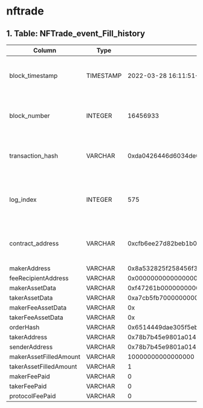 # nftrade

## 1. Table: NFTrade\_event\_Fill\_history

| Column                 | Type      | Example                                                                                              | Description                                                  |
| ---------------------- | --------- | ---------------------------------------------------------------------------------------------------- | ------------------------------------------------------------ |
| block\_timestamp       | TIMESTAMP | 2022-03-28 16:11:51+00:00                                                                            | Timestamp of the block where this event was emitted          |
| block\_number          | INTEGER   | 16456933                                                                                             | The block number where this event was emitted                |
| transaction\_hash      | VARCHAR   | 0xda0426446d6034de04f795b2a1a4886a9c251976f597382e29f946fc6207b488                                   | Hash of the transactions in which this event was emitted     |
| log\_index             | INTEGER   | 575                                                                                                  | Integer of the log index position in the block of this event |
| contract\_address      | VARCHAR   | 0xcfb6ee27d82beb1b0f3ad501b968f01cd7cc5961                                                           | Address of the contract that produced the log                |
| makerAddress           | VARCHAR   | 0x8a532825f258456f3ef07185ee6bedaaf2b2b8a8                                                           |                                                              |
| feeRecipientAddress    | VARCHAR   | 0x0000000000000000000000000000000000000000                                                           |                                                              |
| makerAssetData         | VARCHAR   | 0xf47261b0000000000000000000000000bb4cdb9cbd36b01bd1cbaebf2de08d9173bc095c                           |                                                              |
| takerAssetData         | VARCHAR   | 0xa7cb5fb70000000000000000000000001ddcd5b73afb734b4ae6b1c139858f36311ed4d300000000000000000000000000 |                                                              |
| makerFeeAssetData      | VARCHAR   | 0x                                                                                                   |                                                              |
| takerFeeAssetData      | VARCHAR   | 0x                                                                                                   |                                                              |
| orderHash              | VARCHAR   | 0x6514449dae305f5ebb437593c89a453338b46a0093c2ec17aee3908756396d0a                                   |                                                              |
| takerAddress           | VARCHAR   | 0x78b7b45e9801a01494489e7aae553369ddc791c3                                                           |                                                              |
| senderAddress          | VARCHAR   | 0x78b7b45e9801a01494489e7aae553369ddc791c3                                                           |                                                              |
| makerAssetFilledAmount | VARCHAR   | 10000000000000000                                                                                    |                                                              |
| takerAssetFilledAmount | VARCHAR   | 1                                                                                                    |                                                              |
| makerFeePaid           | VARCHAR   | 0                                                                                                    |                                                              |
| takerFeePaid           | VARCHAR   | 0                                                                                                    |                                                              |
| protocolFeePaid        | VARCHAR   | 0                                                                                                    |                                                              |
